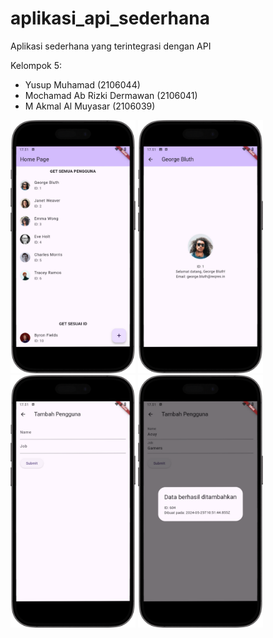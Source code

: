 # aplikasi_api_sederhana
Aplikasi sederhana yang terintegrasi dengan API

Kelompok 5:
- Yusup Muhamad (2106044)
- Mochamad Ab Rizki Dermawan (2106041)
- M Akmal Al Muyasar (2106039)

<img width="200px" src="./mockup/1.png" alt="Tampilan Home" />
<img width="200px" src="./mockup/2.png" alt="Tampilan Detail Pengguna" />
<img width="200px" src="./mockup/3.png" alt="Tampilan Form" />
<img width="200px" src="./mockup/4.png" alt="Tampilan Berhasil Kirim Data Form" />
